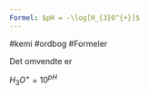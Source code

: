 ```yaml
---
Formel: $pH = -\log[H_{3}O^{+}]$
---
```

#kemi #ordbog #Formeler 

Det omvendte er 

$H_3O^+$  = $10^{pH}$